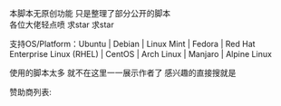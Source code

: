 本脚本无原创功能 只是整理了部分公开的脚本</br>
各位大佬轻点喷 求star 求star</br>

支持OS/Platform：Ubuntu | Debian | Linux Mint | Fedora | Red Hat Enterprise Linux (RHEL) | CentOS | Arch Linux | Manjaro | Alpine Linux </br>

使用的脚本太多 就不在这里一一展示作者了 感兴趣的直接搜就是</br>

赞助商列表:
